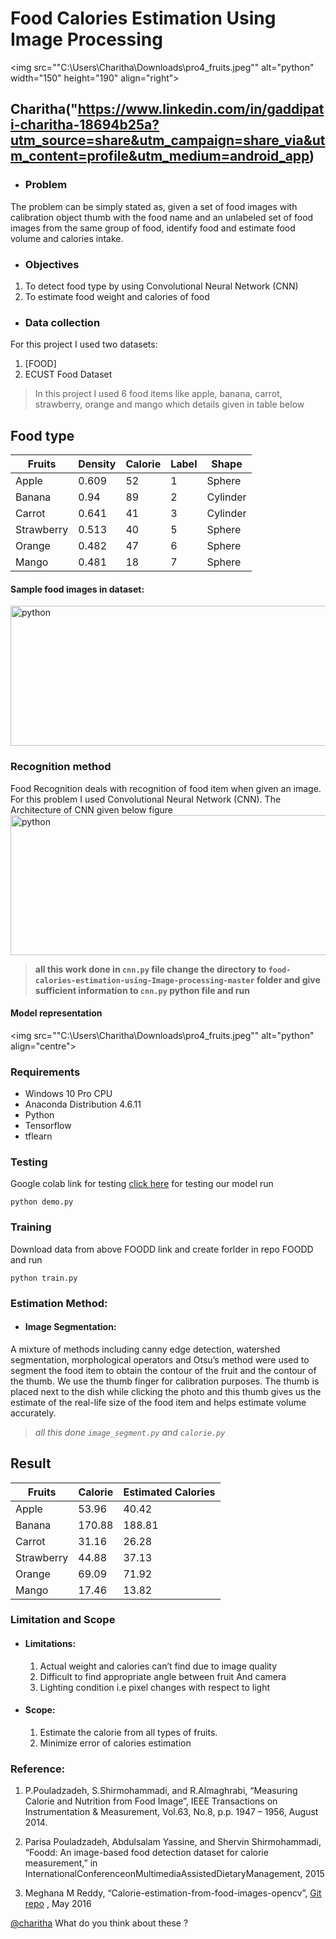 
# Food Calories Estimation Using Image Processing
<img src=""C:\Users\Charitha\Downloads\pro4_fruits.jpeg"" alt="python" width="150" height="190" align="right">

## Charitha("https://www.linkedin.com/in/gaddipati-charitha-18694b25a?utm_source=share&utm_campaign=share_via&utm_content=profile&utm_medium=android_app)

+ ###  Problem
 The problem can be simply stated as, given a set of food images with calibration object thumb with the food name and an unlabeled set of food images from the same group of food, identify food and estimate food volume and calories intake.
+ ### Objectives
 1.	To detect food type by using Convolutional Neural Network (CNN)
 2.	To estimate food weight and calories of food
 

+ ### Data collection
For this project I used two datasets:
1. [FOOD]
2. ECUST Food Dataset 
>In this project I used 6 food items like apple, banana, carrot, strawberry, orange and mango which details given in table below
  
  
## Food type

 | Fruits    | Density | Calorie| Label |	Shape |
 | -------   | ------- | ------ | ----- | --------|
 | Apple     |  0.609  |   52   |   1   | Sphere  | 
 | Banana    |  0.94   |   89   |   2   | Cylinder|
 | Carrot    |  0.641  |   41   |   3   | Cylinder|
 | Strawberry|  0.513  |   40   |   5   | Sphere  |
 | Orange    |  0.482  |   47   |   6   | Sphere  |
 | Mango     |  0.481  |   18   |   7   | Sphere  |




#### Sample food images in dataset:

<img src="" alt="python" width="615" height="224" align="centre">


### Recognition method
Food Recognition deals with recognition of food item when given an image. For this problem I used Convolutional Neural Network (CNN). The Architecture of  CNN given below figure 
<img src="" alt="python" width="615" height="224" align="centre">
> **all this work done in ```cnn.py``` file
change the directory to ```food-calories-estimation-using-Image-processing-master``` folder and give sufficient information to ```cnn.py``` python file and run**

#### Model representation
<img src=""C:\Users\Charitha\Downloads\pro4_fruits.jpeg"" alt="python" align="centre">

### Requirements
+ Windows 10 Pro CPU 
+ Anaconda Distribution 4.6.11
+ Python
+ Tensorflow 
+ tflearn


### Testing
Google colab link for testing [click here](https://colab.research.google.com/drive/1dRVXXVfX5vQ0Re1kW_yX4zwJBNzSezoa?usp=sharing)
for testing our model run
```
python demo.py
```

### Training
Download data from above FOODD link and create forlder in repo FOODD and run
```
python train.py
```

### Estimation Method:
+ #### Image Segmentation:
A mixture of methods including canny edge detection, watershed segmentation, morphological operators and Otsu’s method were used to segment the food item to obtain the contour of the fruit and the contour of the thumb. We use the thumb finger for calibration purposes. The thumb is placed next to the dish while clicking the photo and this thumb gives us the estimate of the real-life size of the food item and helps estimate volume accurately.
> *all this done ```image_segment.py``` and ```calorie.py```*



## Result

 | Fruits     | Calorie | Estimated Calories|
 | -------    | ------- | -----------------| 
 | Apple      |  53.96  |   40.42          |
 | Banana     |  170.88 |   188.81         |  
 | Carrot     |  31.16  |   26.28          |       |
 | Strawberry |  44.88  |   37.13          |  
 | Orange     |  69.09  |   71.92          |
 | Mango      |  17.46  |   13.82            |


### Limitation and Scope
+ #### Limitations:
    1.	Actual weight and calories can’t find due to image quality
    2.	Difficult to find appropriate angle between fruit And camera
    3. Lighting condition i.e pixel changes with respect to light
    
+ #### Scope:
    1.	Estimate the calorie from all types of fruits.
    2.	Minimize error of calories estimation
    
### Reference:
   1. P.Pouladzadeh, S.Shirmohammadi, and R.Almaghrabi, “Measuring Calorie and Nutrition from Food Image”, IEEE Transactions on Instrumentation & Measurement, Vol.63, No.8, p.p. 1947 – 1956, August 2014.

   2. Parisa Pouladzadeh, Abdulsalam Yassine, and Shervin Shirmohammadi, “Foodd: An image-based food detection dataset for calorie measurement,” in InternationalConferenceonMultimediaAssistedDietaryManagement, 2015

   3. Meghana M Reddy, “Calorie-estimation-from-food-images-opencv”, [Git repo](https://github.com/meghanamreddy/Calorie-estimation-from-food-images-OpenCV) , May 2016




<a href="https://www.linkedin.com/in/gaddipati-charitha-18694b25a?utm_source=share&utm_campaign=share_via&utm_content=profile&utm_medium=android_app">@charitha</a> What do you think about these ?
